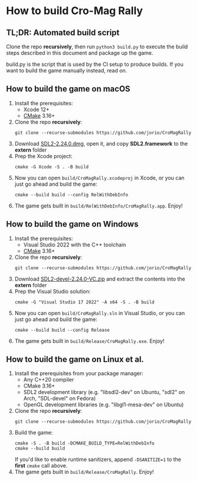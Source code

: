 # How to build Cro-Mag Rally

## TL;DR: Automated build script

Clone the repo **recursively**, then run `python3 build.py` to execute the build steps described in this document and package up the game.

build.py is the script that is used by the CI setup to produce builds. If you want to build the game manually instead, read on.

## How to build the game on macOS

1. Install the prerequisites:
    - Xcode 12+
    - [CMake](https://formulae.brew.sh/formula/cmake) 3.16+
1. Clone the repo **recursively**:
    ```
    git clone --recurse-submodules https://github.com/jorio/CroMagRally
    ```
1. Download [SDL2-2.24.0.dmg](https://libsdl.org/release/SDL2-2.24.0.dmg), open it, and copy **SDL2.framework** to the **extern** folder
1. Prep the Xcode project:
    ```
    cmake -G Xcode -S . -B build
    ```
1. Now you can open `build/CroMagRally.xcodeproj` in Xcode, or you can just go ahead and build the game:
    ```
    cmake --build build --config RelWithDebInfo
    ```
1. The game gets built in `build/RelWithDebInfo/CroMagRally.app`. Enjoy!

## How to build the game on Windows

1. Install the prerequisites:
    - Visual Studio 2022 with the C++ toolchain
    - [CMake](https://cmake.org/download/) 3.16+
1. Clone the repo **recursively**:
    ```
    git clone --recurse-submodules https://github.com/jorio/CroMagRally
    ```
1. Download [SDL2-devel-2.24.0-VC.zip](https://libsdl.org/release/SDL2-devel-2.24.0-VC.zip) and extract the contents into the **extern** folder
1. Prep the Visual Studio solution:
    ```
    cmake -G "Visual Studio 17 2022" -A x64 -S . -B build
    ```
1. Now you can open `build/CroMagRally.sln` in Visual Studio, or you can just go ahead and build the game:
    ```
    cmake --build build --config Release
    ```
1. The game gets built in `build/Release/CroMagRally.exe`. Enjoy!

## How to build the game on Linux et al.

1. Install the prerequisites from your package manager:
    - Any C++20 compiler
    - CMake 3.16+
    - SDL2 development library (e.g. "libsdl2-dev" on Ubuntu, "sdl2" on Arch, "SDL-devel" on Fedora)
    - OpenGL development libraries (e.g. "libgl1-mesa-dev" on Ubuntu)
1. Clone the repo **recursively**:
    ```
    git clone --recurse-submodules https://github.com/jorio/CroMagRally
    ```
1. Build the game:
    ```
    cmake -S . -B build -DCMAKE_BUILD_TYPE=RelWithDebInfo
    cmake --build build
    ```
    If you'd like to enable runtime sanitizers, append `-DSANITIZE=1` to the **first** `cmake` call above.
1. The game gets built in `build/Release/CroMagRally`. Enjoy!

